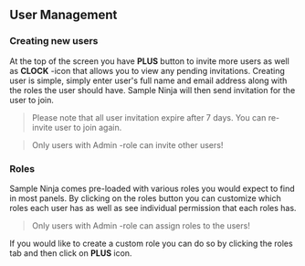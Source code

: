 ## User Management

### Creating new users
At the top of the screen you have **PLUS** button to invite more users as well as **CLOCK** -icon that allows you to view any pending invitations. Creating user is simple, simply enter user's full name and email address along with the roles the user should have. Sample Ninja will then send invitation for the user to join.

> Please note that all user invitation expire after 7 days. You can re-invite user to join again.

> Only users with Admin -role can invite other users!

### Roles
Sample Ninja comes pre-loaded with various roles you would expect to find in most panels. By clicking on the roles button you can customize which roles each user has as well as see individual permission that each roles has.

> Only users with Admin -role can assign roles to the users!

If you would like to create a custom role you can do so by clicking the roles tab and then click on **PLUS** icon.
